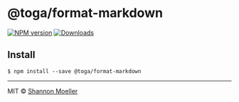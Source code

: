 # @toga/format-markdown

[![NPM version][npm-img]][npm-url] [![Downloads][downloads-img]][npm-url]

## Install

```
$ npm install --save @toga/format-markdown
```

----

MIT © [Shannon Moeller](http://shannonmoeller.com)

[downloads-img]: http://img.shields.io/npm/dm/@toga/format-markdown.svg?style=flat-square
[npm-img]:       http://img.shields.io/npm/v/@toga/format-markdown.svg?style=flat-square
[npm-url]:       https://npmjs.org/package/@toga/format-markdown
